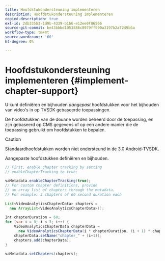 ```yaml
---
title: Hoofdstukondersteuning implementeren
description: Hoofdstukondersteuning implementeren
copied-description: true
exl-id: 2db335b3-1d9b-4339-b1b6-e12ee0f06566
source-git-commit: be43bbbd1051886c8979ff590a3197b2a7249b6a
workflow-type: tm+mt
source-wordcount: '60'
ht-degree: 0%

---
```


# Hoofdstukondersteuning implementeren {#implement-chapter-support}

U kunt definiëren en bijhouden *aangepast* hoofdstukken voor het bijhouden van video&#39;s in op TVSDK gebaseerde toepassingen.

De hoofdstukken van de douane worden beheerd door de toepassing, en zijn gebaseerd op CMS gegevens of op een andere manier die de toepassing gebruikt om hoofdstukken te bepalen.

>[!CAUTION]
>
>Standaardhoofdstukken worden niet ondersteund in de 3.0 Android-TVSDK.

Aangepaste hoofdstukken definiëren en bijhouden.

```java
// First, enable chapter tracking by setting   
// enableChapterTracking to true: 
 
vaMetadata.enableChapterTracking(true); 
// For custom chapter definitions, provide  
// an array list of chapters through the metadata. 
// For example: 3 chapters of 60 second duration each 
 
List<VideoAnalyticsChapterData> chapters =  
  new ArrayList<VideoAnalyticsChapterData>(); 
 
Int chapterDuration = 60; 
for (var i = 0; i < 3; i++) { 
    VideoAnalyticsChapterData chapterData =  
      new VideoAnalyticsChapterData(i * chapterDuration, (i + 1) * chapterDuration);  
    chapterData.setName("chapter_" + (i+1)); 
    chapters.add(chapterData); 
} 
 
vaMetadata.setChapters(chapters); 
```
